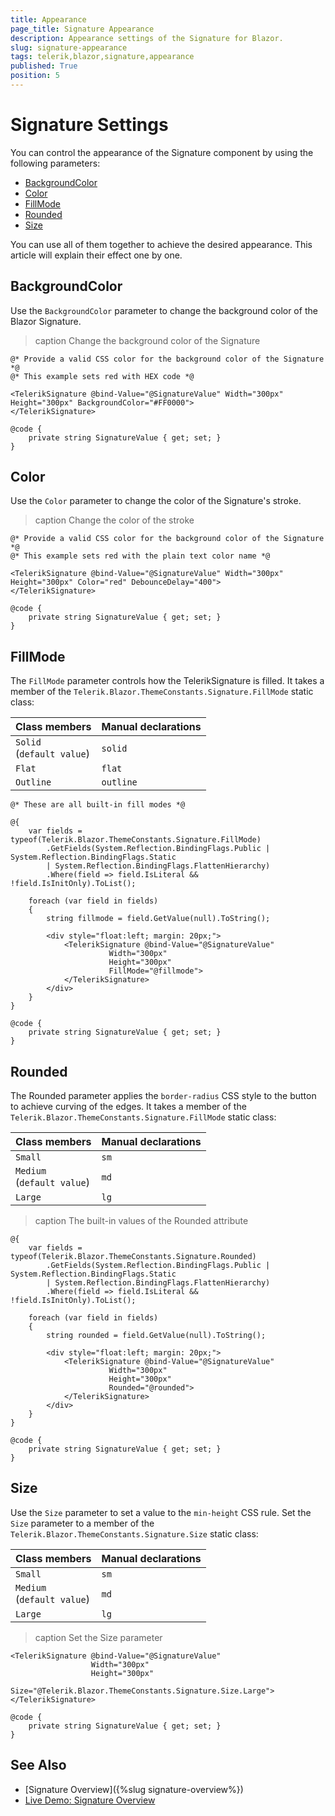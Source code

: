 ```yaml
---
title: Appearance
page_title: Signature Appearance
description: Appearance settings of the Signature for Blazor.
slug: signature-appearance
tags: telerik,blazor,signature,appearance
published: True
position: 5
---
```


# Signature Settings

You can control the appearance of the Signature component by using the following parameters:

* [BackgroundColor](#backgroundcolor)
* [Color](#color)
* [FillMode](#fillmode)
* [Rounded](#rounded)
* [Size](#size)

You can use all of them together to achieve the desired appearance. This article will explain their effect one by one.

## BackgroundColor

Use the `BackgroundColor` parameter to change the background color of the Blazor Signature. 

>caption Change the background color of the Signature

````CSHTML
@* Provide a valid CSS color for the background color of the Signature *@
@* This example sets red with HEX code *@

<TelerikSignature @bind-Value="@SignatureValue" Width="300px" Height="300px" BackgroundColor="#FF0000">
</TelerikSignature>

@code {
    private string SignatureValue { get; set; }
}
````

## Color

Use the `Color` parameter to change the color of the Signature's stroke. 

>caption Change the color of the stroke

````CSHTML
@* Provide a valid CSS color for the background color of the Signature *@
@* This example sets red with the plain text color name *@

<TelerikSignature @bind-Value="@SignatureValue" Width="300px" Height="300px" Color="red" DebounceDelay="400">
</TelerikSignature>

@code {
    private string SignatureValue { get; set; }
}
````

## FillMode

The `FillMode` parameter controls how the TelerikSignature is filled. It takes a member of the `Telerik.Blazor.ThemeConstants.Signature.FillMode` static class:

| Class members | Manual declarations |
|------------|--------|
| `Solid` <br /> (`default value`) | `solid` |
| `Flat` | `flat` |
| `Outline` | `outline` |

````CSHTML
@* These are all built-in fill modes *@

@{
    var fields = typeof(Telerik.Blazor.ThemeConstants.Signature.FillMode)
        .GetFields(System.Reflection.BindingFlags.Public | System.Reflection.BindingFlags.Static
        | System.Reflection.BindingFlags.FlattenHierarchy)
        .Where(field => field.IsLiteral && !field.IsInitOnly).ToList();

    foreach (var field in fields)
    {
        string fillmode = field.GetValue(null).ToString();

        <div style="float:left; margin: 20px;">
            <TelerikSignature @bind-Value="@SignatureValue"
                      Width="300px"
                      Height="300px"
                      FillMode="@fillmode">
            </TelerikSignature>
        </div>
    }
}

@code {
    private string SignatureValue { get; set; }
}
````

## Rounded

The Rounded parameter applies the `border-radius` CSS style to the button to achieve curving of the edges. It takes a member of the `Telerik.Blazor.ThemeConstants.Signature.FillMode` static class:

| Class members | Manual declarations |
|------------|--------|
| `Small`  | `sm` |
| `Medium` <br /> (`default value`) | `md` |
| `Large` | `lg` |

>caption The built-in values of the Rounded attribute

````CSHTML
@{
    var fields = typeof(Telerik.Blazor.ThemeConstants.Signature.Rounded)
        .GetFields(System.Reflection.BindingFlags.Public | System.Reflection.BindingFlags.Static
        | System.Reflection.BindingFlags.FlattenHierarchy)
        .Where(field => field.IsLiteral && !field.IsInitOnly).ToList();

    foreach (var field in fields)
    {
        string rounded = field.GetValue(null).ToString();

        <div style="float:left; margin: 20px;">
            <TelerikSignature @bind-Value="@SignatureValue"
                      Width="300px"
                      Height="300px"
                      Rounded="@rounded">
            </TelerikSignature>
        </div>
    }
}

@code {
    private string SignatureValue { get; set; }
}
````


## Size

Use the `Size` parameter to set a value to the `min-height` CSS rule. Set the `Size` parameter to a member of the `Telerik.Blazor.ThemeConstants.Signature.Size` static class:

| Class members | Manual declarations |
|------------|--------|
| `Small`  | `sm` |
| `Medium` <br /> (`default value`) | `md` |
| `Large` | `lg` |

>caption Set the Size parameter

````CSHTML
<TelerikSignature @bind-Value="@SignatureValue"
                  Width="300px"
                  Height="300px"
                  Size="@Telerik.Blazor.ThemeConstants.Signature.Size.Large">
</TelerikSignature>

@code {
    private string SignatureValue { get; set; }
}
````

## See Also

* [Signature Overview]({%slug signature-overview%})
* [Live Demo: Signature Overview](https://demos.telerik.com/blazor-ui/signature/overview)
